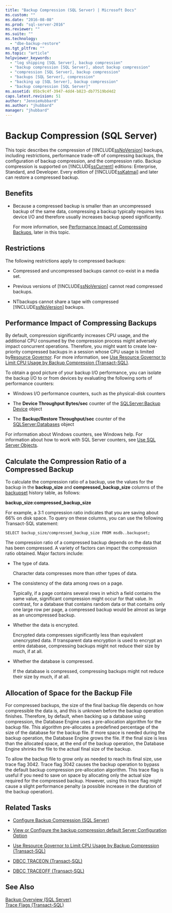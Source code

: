 ```yaml
---
title: "Backup Compression (SQL Server) | Microsoft Docs"
ms.custom: ""
ms.date: "2016-08-08"
ms.prod: "sql-server-2016"
ms.reviewer: ""
ms.suite: ""
ms.technology: 
  - "dbe-backup-restore"
ms.tgt_pltfrm: ""
ms.topic: "article"
helpviewer_keywords: 
  - "log shipping [SQL Server], backup compression"
  - "backup compression [SQL Server], about backup compression"
  - "compression [SQL Server], backup compression"
  - "backups [SQL Server], compression"
  - "backing up [SQL Server], backup compression"
  - "backup compression [SQL Server]"
ms.assetid: 05bc9c4f-3947-4dd4-b823-db77519bd4d2
caps.latest.revision: 51
author: "JennieHubbard"
ms.author: "jhubbard"
manager: "jhubbard"
---
```

# Backup Compression (SQL Server)
  This topic describes the compression of [!INCLUDE[ssNoVersion](../../includes/ssnoversion-md.md)] backups, including restrictions, performance trade-off of compressing backups, the configuration of backup compression, and the compression ratio.  Backup compression is supported on [!INCLUDE[ssCurrent](../../includes/sscurrent-md.md)] editions: Enterprise, Standard, and Developer.  Every edition of [!INCLUDE[ssKatmai](../../includes/sskatmai-md.md)] and later can restore a compressed backup. 
 
  
##  <a name="Benefits"></a> Benefits  
  
-   Because a compressed backup is smaller than an uncompressed backup of the same data, compressing a backup typically requires less device I/O and therefore usually increases backup speed significantly.  
  
     For more information, see [Performance Impact of Compressing Backups](#PerfImpact), later in this topic.  
  
  
##  <a name="Restrictions"></a> Restrictions  
 The following restrictions apply to compressed backups:  
  
-   Compressed and uncompressed backups cannot co-exist in a media set.  
  
-   Previous versions of [!INCLUDE[ssNoVersion](../../includes/ssnoversion-md.md)] cannot read compressed backups.  
  
-   NTbackups cannot share a tape with compressed [!INCLUDE[ssNoVersion](../../includes/ssnoversion-md.md)] backups.  
  
  
##  <a name="PerfImpact"></a> Performance Impact of Compressing Backups  
 By default, compression significantly increases CPU usage, and the additional CPU consumed by the compression process might adversely impact concurrent operations. Therefore, you might want to create low-priority compressed backups in a session whose CPU usage is limited by[Resource Governor](../../relational-databases/resource-governor/resource-governor.md). For more information, see [Use Resource Governor to Limit CPU Usage by Backup Compression &#40;Transact-SQL&#41;](../../relational-databases/backup-restore/use-resource-governor-to-limit-cpu-usage-by-backup-compression-transact-sql.md).  
  
 To obtain a good picture of your backup I/O performance, you can isolate the backup I/O to or from devices by evaluating the following sorts of performance counters:  
  
-   Windows I/O performance counters, such as the physical-disk counters  
  
-   The **Device Throughput Bytes/sec** counter of the [SQLServer:Backup Device](../../relational-databases/performance-monitor/sql-server-backup-device-object.md) object  
  
-   The **Backup/Restore Throughput/sec** counter of the [SQLServer:Databases](../../relational-databases/performance-monitor/sql-server-databases-object.md) object  
  
 For information about Windows counters, see Windows help. For information about how to work with SQL Server counters, see [Use SQL Server Objects](../../relational-databases/performance-monitor/use-sql-server-objects.md).  
  
   
##  <a name="CompressionRatio"></a> Calculate the Compression Ratio of a Compressed Backup  
 To calculate the compression ratio of a backup, use the values for the backup in the **backup_size** and **compressed_backup_size** columns of the [backupset](../../relational-databases/system-tables/backupset-transact-sql.md) history table, as follows:  
  
 **backup_size**:**compressed_backup_size**  
  
 For example, a 3:1 compression ratio indicates that you are saving about 66% on disk space. To query on these columns, you can use the following Transact-SQL statement:  
  
```  
SELECT backup_size/compressed_backup_size FROM msdb..backupset;  
```  
  
 The compression ratio of a compressed backup depends on the data that has been compressed. A variety of factors can impact the compression ratio obtained. Major factors include:  
  
-   The type of data.  
  
     Character data compresses more than other types of data.  
  
-   The consistency of the data among rows on a page.  
  
     Typically, if a page contains several rows in which a field contains the same value, significant compression might occur for that value. In contrast, for a database that contains random data or that contains only one large row per page, a compressed backup would be almost as large as an uncompressed backup.  
  
-   Whether the data is encrypted.  
  
     Encrypted data compresses significantly less than equivalent unencrypted data. If transparent data encryption is used to encrypt an entire database, compressing backups might not reduce their size by much, if at all.  
  
-   Whether the database is compressed.  
  
     If the database is compressed, compressing backups might not reduce their size by much, if at all.  
  
  
##  <a name="Allocation"></a> Allocation of Space for the Backup File  
 For compressed backups, the size of the final backup file depends on how compressible the data is, and this is unknown before the backup operation finishes.  Therefore, by default, when backing up a database using compression, the Database Engine uses a pre-allocation algorithm for the backup file. This algorithm pre-allocates a predefined percentage of the size of the database for the backup file. If more space is needed during the backup operation, the Database Engine grows the file. If the final size is less than the allocated space, at the end of the backup operation, the Database Engine shrinks the file to the actual final size of the backup.  
  
 To allow the backup file to grow only as needed to reach its final size, use trace flag 3042. Trace flag 3042 causes the backup operation to bypass the default backup compression pre-allocation algorithm. This trace flag is useful if you need to save on space by allocating only the actual size required for the compressed backup. However, using this trace flag might cause a slight performance penalty (a possible increase in the duration of the backup operation).  
  
##  <a name="RelatedTasks"></a> Related Tasks  
  
-   [Configure Backup Compression &#40;SQL Server&#41;](../../relational-databases/backup-restore/configure-backup-compression-sql-server.md)  
  
-   [View or Configure the backup compression default Server Configuration Option](../../database-engine/configure-windows/view-or-configure-the-backup-compression-default-server-configuration-option.md)  
  
-   [Use Resource Governor to Limit CPU Usage by Backup Compression &#40;Transact-SQL&#41;](../../relational-databases/backup-restore/use-resource-governor-to-limit-cpu-usage-by-backup-compression-transact-sql.md)  
  
-   [DBCC TRACEON &#40;Transact-SQL&#41;](../../t-sql/database-console-commands/dbcc-traceon-transact-sql.md)  
  
-   [DBCC TRACEOFF &#40;Transact-SQL&#41;](../../t-sql/database-console-commands/dbcc-traceoff-transact-sql.md)  
  
## See Also  
 [Backup Overview &#40;SQL Server&#41;](../../relational-databases/backup-restore/backup-overview-sql-server.md)   
 [Trace Flags &#40;Transact-SQL&#41;](../../t-sql/database-console-commands/dbcc-traceon-trace-flags-transact-sql.md)  
  
  